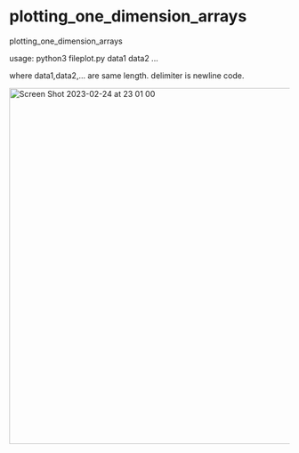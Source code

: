 # plotting_one_dimension_arrays
plotting_one_dimension_arrays

usage: python3 fileplot.py data1 data2 ...

where data1,data2,... are same length. delimiter is newline code.

<img width="640" alt="Screen Shot 2023-02-24 at 23 01 00" src="https://user-images.githubusercontent.com/1296728/221197322-2e8bc14d-f8ef-4195-bc83-1ee3c2a250a6.png">

